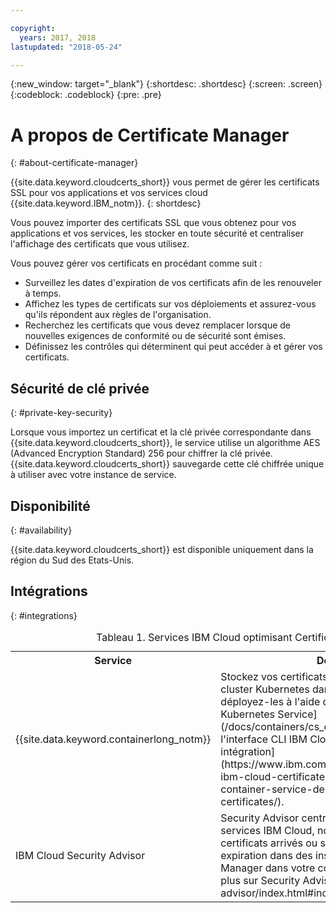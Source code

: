 ```yaml
---

copyright:
  years: 2017, 2018
lastupdated: "2018-05-24"

---
```

{:new_window: target="_blank"}
{:shortdesc: .shortdesc}
{:screen: .screen}
{:codeblock: .codeblock}
{:pre: .pre}

# A propos de Certificate Manager
{: #about-certificate-manager}

{{site.data.keyword.cloudcerts_short}} vous permet de gérer les certificats SSL pour vos applications et vos services cloud {{site.data.keyword.IBM_notm}}.
{: shortdesc}

Vous pouvez importer des certificats SSL que vous obtenez pour vos applications et vos services, les stocker en toute sécurité et centraliser l'affichage des certificats que vous utilisez.

Vous pouvez gérer vos certificats en procédant comme suit :

* Surveillez les dates d'expiration de vos certificats afin de les renouveler à temps.
* Affichez les types de certificats sur vos déploiements et assurez-vous qu'ils répondent aux règles de l'organisation.
* Recherchez les certificats que vous devez remplacer lorsque de nouvelles exigences de conformité ou de sécurité sont émises.
* Définissez les contrôles qui déterminent qui peut accéder à et gérer vos certificats.

## Sécurité de clé privée
{: #private-key-security}

Lorsque vous importez un certificat et la clé privée correspondante dans {{site.data.keyword.cloudcerts_short}}, le service utilise un algorithme AES (Advanced Encryption Standard) 256 pour chiffrer la clé privée. {{site.data.keyword.cloudcerts_short}} sauvegarde cette clé chiffrée unique à utiliser avec votre instance de service.

## Disponibilité
{: #availability}

{{site.data.keyword.cloudcerts_short}} est disponible uniquement dans la région du Sud des Etats-Unis.

## Intégrations
{: #integrations}
<table>
<caption> Tableau 1. Services IBM Cloud optimisant Certificate Manager</caption>
  <tr>
    <th> Service </th>
    <th> Description </th>
  </tr>
  <tr>
    <td>{{site.data.keyword.containerlong_notm}}</td>
    <td>Stockez vos certificats de domaine personnalisé de cluster Kubernetes dans Certificate Manager, puis déployez-les à l'aide de [commandes du plug-in Kubernetes Service](/docs/containers/cs_cli_reference.html) pour l'interface CLI IBM Cloud. [En savoir plus sur cette intégration](https://www.ibm.com/blogs/bluemix/2018/01/use-ibm-cloud-certificate-manager-ibm-cloud-container-service-deploy-custom-domain-tls-certificates/).</td>
  </tr>
  <tr>
    <td>IBM Cloud Security Advisor</td>
    <td>Security Advisor centralise les analyses des services IBM Cloud, notamment l'indication des certificats arrivés ou sur le point d'arriver à expiration dans des instances de Certificate Manager dans votre compte IBM Cloud. [En savoir plus sur Security Advisor](/docs/services/security-advisor/index.html#index)</td>
  </tr>
</table>
